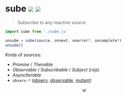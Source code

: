 # sube <a href="https://github.com/spectjs/sube/actions/workflows/test.yml"><img src="https://github.com/spectjs/sube/actions/workflows/test.yml/badge.svg"/></a> <a href="http://npmjs.org/sube"><img src="https://img.shields.io/npm/v/sube"/></a>

> Subscribe to any reactive source

```js
import sube from './sube.js'

unsube = sube(source, onnext, onerror?, oncomplete?)
unsube()
```

Kinds of sources:

* _Promise_ / _Thenable_
* _Observable_ / _Subscribable_ / _Subject_ (rxjs)
* _AsyncIterable_
* `observ-*` ([observ](https://www.npmjs.com/package/observ), [observable](https://www.npmjs.com/package/observable), [mutant](https://www.npmjs.com/package/mutant))

<p align="center">🕉<p>
